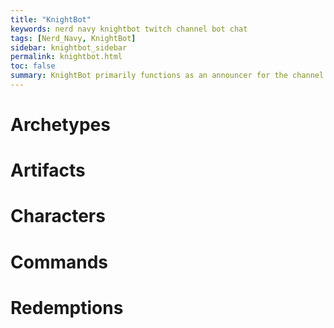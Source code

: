 ```yaml
---
title: "KnightBot"
keywords: nerd navy knightbot twitch channel bot chat
tags: [Nerd_Navy, KnightBot]
sidebar: knightbot_sidebar
permalink: knightbot.html
toc: false
summary: KnightBot primarily functions as an announcer for the channel points rpg where you can create a character, hunt for artifacts, and compete against your friends in the twitch chat.
---
```


# Archetypes

# Artifacts

# Characters

# Commands

# Redemptions
